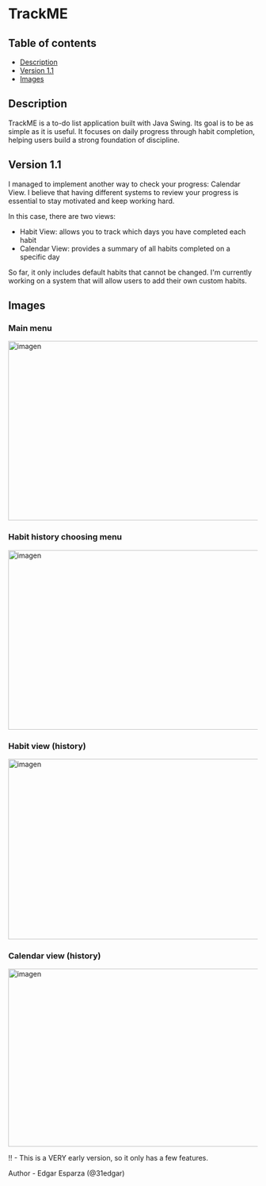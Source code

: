 # TrackME
## Table of contents
- [Description](#Description)
- [Version 1.1](#Version)
- [Images](#Images)

## Description
TrackME is a to-do list application built with Java Swing. Its goal is to be as simple as it is useful. It focuses on daily progress through habit completion, helping users build a strong foundation of discipline.

## Version 1.1
I managed to implement another way to check your progress: Calendar View. I believe that having different systems to review your progress is essential to stay motivated and keep working hard.

In this case, there are two views:
+ Habit View: allows you to track which days you have completed each habit
+ Calendar View: provides a summary of all habits completed on a specific day

So far, it only includes default habits that cannot be changed. I'm currently working on a system that will allow users to add their own custom habits.

## Images
### Main menu
<img width="578" height="362" alt="imagen" src="https://github.com/user-attachments/assets/ad42b7db-ca74-4e42-8df8-5a94e0199e0d" />

### Habit history choosing menu
<img width="580" height="362" alt="imagen" src="https://github.com/user-attachments/assets/d00c40e1-7a03-49ec-af34-8bea823035e9" />

### Habit view (history)
<img width="581" height="364" alt="imagen" src="https://github.com/user-attachments/assets/6160cb2f-76d4-4458-87bd-35a36a1d3fba" />

### Calendar view (history)
<img width="580" height="359" alt="imagen" src="https://github.com/user-attachments/assets/ce69fa72-ac0e-4f7a-9d43-d772f411ac9e" />

!! - This is a VERY early version, so it only has a few features.

Author - Edgar Esparza (@31edgar)
